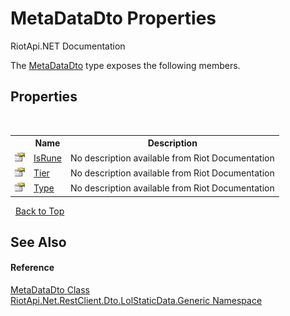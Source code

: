 # MetaDataDto Properties
RiotApi.NET Documentation 

The <a href="68960a14-d26e-83b2-8902-621f15b0a408">MetaDataDto</a> type exposes the following members.


## Properties
&nbsp;<table><tr><th></th><th>Name</th><th>Description</th></tr><tr><td>![Public property](media/pubproperty.gif "Public property")</td><td><a href="96352b5d-fb9e-d951-7301-e893e3ddcdda">IsRune</a></td><td>
No description available from Riot Documentation</td></tr><tr><td>![Public property](media/pubproperty.gif "Public property")</td><td><a href="d6d69065-35cb-4a40-c922-416e738afc20">Tier</a></td><td>
No description available from Riot Documentation</td></tr><tr><td>![Public property](media/pubproperty.gif "Public property")</td><td><a href="0df61364-1f27-0ed1-9234-f31369696044">Type</a></td><td>
No description available from Riot Documentation</td></tr></table>&nbsp;
<a href="#metadatadto-properties">Back to Top</a>

## See Also


#### Reference
<a href="68960a14-d26e-83b2-8902-621f15b0a408">MetaDataDto Class</a><br /><a href="304beb8e-603a-7dd9-9522-85c438524038">RiotApi.Net.RestClient.Dto.LolStaticData.Generic Namespace</a><br />
